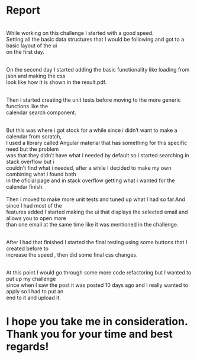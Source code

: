 # Report

<br>While working on this challenge I started with a good speed.
<br>Setting all the basic data structures that I would be following and got to a basic layout of the ui
<br>on the first day.

<br>On the second day I started adding the basic functionality like loading from json and making the css
<br>look like how it is shown in the result.pdf.

<br>Then I started creating the unit tests before moving to the more generic functions like the
<br>calendar search component.

<br>But this was where i got stock for a while since i didn’t want to make a calendar from scratch,
<br>I used a library called Angular material that has something for this specific need but the problem
<br>was that they didn’t have what i needed by default so i started searching in stack overflow but i <br>couldn't find what i needed, after a while I decided to make my own combining what I found both <br>in the oficial page and in stack overflow getting what i wanted for the calendar finish.
<br>
<br>Then I moved to make more unit tests and tuned up what I had so far.And since I had most of the <br>features added I started making the ui that displays the selected email and allows you to open more <br>than one email at the same time like it was mentioned in the challenge.

<br>After I had that finished I started the final testing using some buttons that I created before to <br>increase the speed , then did some final css changes.

<br>At this point I would go through some more code refactoring but I wanted to put up my challenge <br>since when I saw the post it was posted 10 days ago and I really wanted to apply so I had to put an <br>end to it and upload it.

# I hope you take me in consideration. Thank you for your time and best regards!
